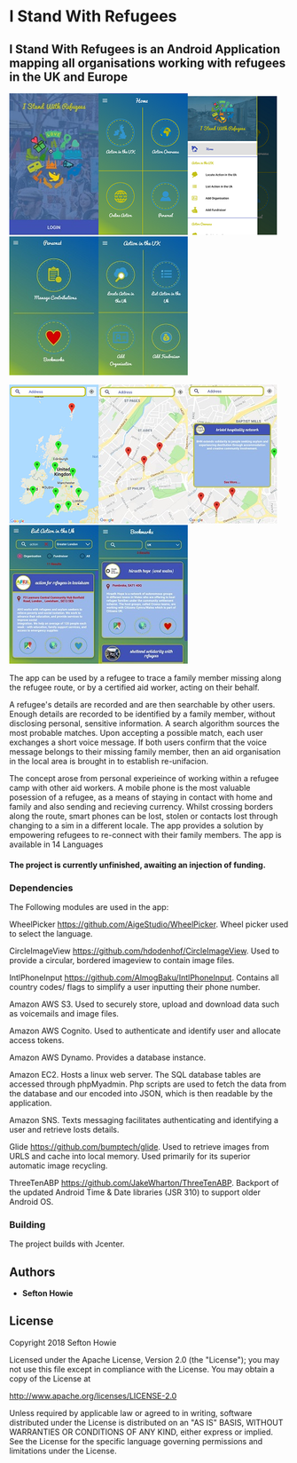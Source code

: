 # I Stand With Refugees

## I Stand With Refugees is an Android Application mapping all organisations working with refugees in the UK and Europe

![alt text](https://github.com/sefmiller/IstandWithRefugees/blob/master/art/Screenshot_2018-07-24-16-36-52.jpg)![alt text](https://github.com/sefmiller/IstandWithRefugees/blob/master/art/Screenshot_2018-07-24-17-04-54.png)![alt text](https://github.com/sefmiller/IstandWithRefugees/blob/master/art/Screenshot_2018-07-24-17-05-00.png)
![alt text](https://github.com/sefmiller/IstandWithRefugees/blob/master/art/Screenshot_2018-07-24-17-05-12.jpg)![alt text](https://github.com/sefmiller/IstandWithRefugees/blob/master/art/Screenshot_2018-07-24-17-05-24.jpg)

![alt text](https://github.com/sefmiller/IstandWithRefugees/blob/master/art/Screenshot_2018-07-24-17-05-32.png)![alt text](https://github.com/sefmiller/IstandWithRefugees/blob/master/art/Screenshot_2018-07-24-17-05-58.jpg)![alt text](https://github.com/sefmiller/IstandWithRefugees/blob/master/art/Screenshot_2018-07-24-17-06-13.jpg)
![alt text](https://github.com/sefmiller/IstandWithRefugees/blob/master/art/Screenshot_2018-07-24-17-07-07.jpg)![alt text](https://github.com/sefmiller/IstandWithRefugees/blob/master/art/Screenshot_2018-07-24-17-08-33.jpg)



The app can be used by a refugee to trace a family member missing along the refugee route, or by a certified aid worker, acting on their behalf.

A refugee's details are recorded and are then searchable by other users. Enough details are recorded to be identified by a family member, without disclosing personal, sensitive information. A search algorithm sources the most probable matches. Upon accepting a possible match, each user exchanges a short voice message. If both users confirm that the voice message belongs to their missing family member, then an aid organisation in the local area is brought in to establish re-unifacion. 

The concept arose from personal experieince of working within a refugee camp with other aid workers. A mobile phone is the most valuable posession of a refugee, as a means of staying in contact with home and family and also sending and recieving currency. Whilst crossing borders along the route, smart phones can be lost, stolen or contacts lost through changing to a sim in a different locale. The app provides a solution by empowering refugees to re-connect with their family members. The app is available in 14 Languages

#### The project is currently unfinished, awaiting an injection of funding.


###  Dependencies 

The Following modules are used in the app:

WheelPicker https://github.com/AigeStudio/WheelPicker. Wheel picker used to select the language. 

CircleImageView https://github.com/hdodenhof/CircleImageView. Used to provide a circular, bordered imageview to contain image files.

IntlPhoneInput https://github.com/AlmogBaku/IntlPhoneInput. Contains all country codes/ flags to simplify a user inputting their phone number.

Amazon AWS S3. Used to securely store, upload and download data such as voicemails and image files.

Amazon AWS Cognito. Used to authenticate and identify user and allocate access tokens.

Amazon AWS Dynamo. Provides a database instance.

Amazon EC2. Hosts a linux web server. The SQL database tables are accessed through phpMyadmin. Php scripts are used to fetch the data from the database and our encoded into JSON, which is then readable by the application. 

Amazon SNS. Texts messaging facilitates authenticating and identifying a user and retrieve losts details.

Glide https://github.com/bumptech/glide.  Used to retrieve images from URLS and cache into local memory. Used primarily for its superior automatic image recycling.

ThreeTenABP https://github.com/JakeWharton/ThreeTenABP. Backport of the updated Android Time & Date libraries (JSR 310) to support older Android OS.

### Building

The project builds with Jcenter. 

## Authors

* **Sefton Howie** 
 

## License

 Copyright 2018 Sefton Howie

Licensed under the Apache License, Version 2.0 (the "License");
you may not use this file except in compliance with the License.
You may obtain a copy of the License at

   http://www.apache.org/licenses/LICENSE-2.0

Unless required by applicable law or agreed to in writing, software
distributed under the License is distributed on an "AS IS" BASIS,
WITHOUT WARRANTIES OR CONDITIONS OF ANY KIND, either express or implied.
See the License for the specific language governing permissions and
limitations under the License.
